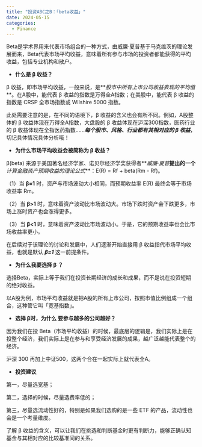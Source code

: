 ```yaml
---
title: "投资ABC之B：「beta收益」"
date: 2024-05-15
categories:
  - Finance
---
```


Beta是学术界用来代表市场组合的一种方式，由威廉·夏普基于马克维茨的理论发展而来，Beta代表市场平均收益，意味着所有参与市场的投资者都能获得的平均收益，包括专业机构和散户。

<!-- more -->

*   **什么是 β 收益？**
    

β 收益，即市场平均收益，一般来说，是**_股市中所有上市公司收益表现的平均值_**。在A股中，能代表 β 收益的指数是万得全A指数；在美股中，能代表 β 收益的指数是 CRSP 全市场指数或 Wilshire 5000 指数。

此处需要注意的是，在不同的语境下，β 收益的含义也会有所不同。例如，A股整体的 β 收益体现在万得全A指数，大盘股的 β 收益体现在沪深300指数，医药行业的 β 收益体现在全指医药指数......**_每个股市、风格、行业都有其相对应的 β 收益_**，切记具体情况具体分析哦！

*   **为什么市场平均收益会被简称为 β 收益？**
    

β(beta) 来源于美国著名经济学家、诺贝尔经济学奖获得者**_威廉·夏普_**提出的一个**_计算金融资产预期收益的理论公式_**：E(R) = Rf + beta(Rm - Rf)。

（1）当 **β=1** 时，资产与市场波动大小相同，而预期收益率 E(R) 最终会等于市场收益率 Rm。

（2）当 **β>1** 时，意味着资产波动比市场波动大。市场下跌时资产会下跌更多，市场上涨时资产也会涨得更多。

（3）当 **β<1** 时，意味着资产波动比市场波动小。于是，它的预期收益率也会比市场收益率更小。

在后续对于该理论的讨论和发展中，人们逐渐开始直接用 β 收益指代市场平均收益，也就是默认 **_β=1_** 这一前提条件。

*   **为什么我要选择 β ？**
    

选择Beta，实际上等于我们在投资长期经济的成长和成果，而不是说在投资短期的绝对收益。

以A股为例，市场平均收益就是把A股的所有上市公司，按照市值比例组成一个组合，这种管它叫「宽基指数」。

*   **选择 β时，为什么 要参与越多的公司越好？**
    

因为我们在投 Beta（市场平均收益）的时候，最底层的逻辑是，我们实际上是在投整个经济，我们实际上是在参与和享受经济发展的成果，越广泛越能代表整个的经济。

沪深 300 再加上中证500，这两个合在一起实际上就代表全A。

*   **投资建议**
    

第一，尽量选宽基；

第二，选择的时候，尽量选费率低的；

第三，尽量选流动性好的，特别是如果我们选购的是一些 ETF 的产品，流动性也会是一个考量维度。

了解 β 收益的含义，可以让我们在挑选和判断基金时更有判断力，能够正确认知基金与其相对应的比较基准间的关系。